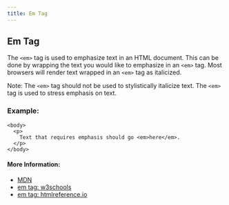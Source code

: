 ```yaml
---
title: Em Tag
---
```

## Em Tag

The `<em>` tag is used to emphasize text in an HTML document. This can be done by wrapping the text you would like to emphasize in an `<em>` tag. Most browsers will render text wrapped in an `<em>` tag as italicized.

Note: The `<em>` tag should not be used to stylistically italicize text. The `<em>` tag is used to stress emphasis on text.

### Example:
```
<body>
  <p>
    Text that requires emphasis should go <em>here</em>.
  </p>
</body>
```

#### More Information:
- [MDN](https://developer.mozilla.org/en-US/docs/Web/HTML/Element/em)
- [em tag: w3schools](https://www.w3schools.com/tags/tag_em.asp)
- [em tag: htmlreference.io](http://htmlreference.io/element/em/)
